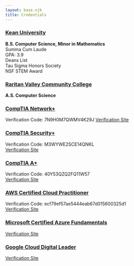 ```yaml
---
layout: base.njk
title: Credentials
---
```

### <ins>Kean University</ins>
**B.S. Computer Science, Minor in Mathematics**<br>
Summa Cum Laude<br>
GPA: 3.9<br>
Deans List<br>
Tau Sigma Honors Society<br>
NSF STEM Award<br>
### <ins>Raritan Valley Community College</ins>
**A.S. Computer Science**
### <ins>CompTIA Network+</ins>
Verification Code: 7N9H0M7QWMV4K29J
[Verification Site](http://verify.CompTIA.org)
### <ins>CompTIA Security+</ins>
Verification Code: M3WYWE2SCE14QNKL<br>
[Verification Site](http://verify.CompTIA.org)
### <ins>CompTIA A+</ins>
Verification Code: 40Y53QZQ2FQ11W57<br>
[Verification Site](http://verify.CompTIA.org)
### <ins>AWS Certified Cloud Practitioner</ins>
Verification Code: ecf79ef57ae5444eab67d015600325d1<br>
[Verification Site](https://aws.amazon.com/verification)
### <ins>Microsoft Certified Azure Fundamentals</ins>
[Verification Site](https://learn.microsoft.com/en-us/users/vincezaman-1243/)
### <ins>Google Cloud Digital Leader</ins>
[Verification Site](https://www.credly.com/earner/earned/badge/ffa01ea5-2900-4afc-992b-fe7d231d6d91)
